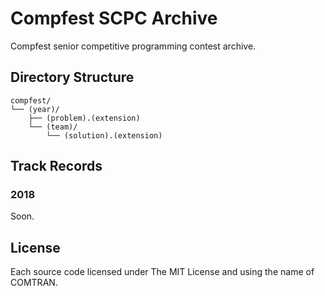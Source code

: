 # Compfest SCPC Archive

Compfest senior competitive programming contest archive.

## Directory Structure

```
compfest/
└── (year)/
    ├── (problem).(extension)
    └── (team)/
        └── (solution).(extension)
```

## Track Records

### 2018

Soon.

## License

Each source code licensed under The MIT License and using the name of
COMTRAN.

